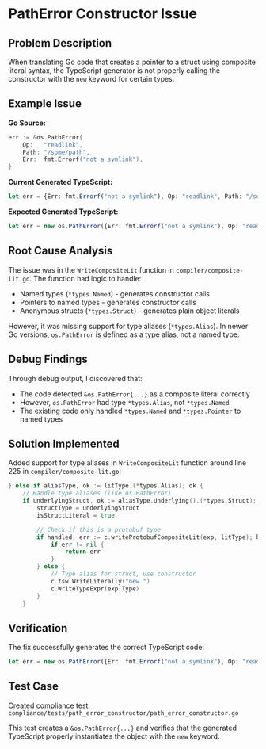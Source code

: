 # PathError Constructor Issue

## Problem Description

When translating Go code that creates a pointer to a struct using composite literal syntax, the TypeScript generator is not properly calling the constructor with the `new` keyword for certain types.

## Example Issue

**Go Source:**
```go
err := &os.PathError{
    Op:   "readlink", 
    Path: "/some/path",
    Err:  fmt.Errorf("not a symlink"),
}
```

**Current Generated TypeScript:**
```typescript
let err = {Err: fmt.Errorf("not a symlink"), Op: "readlink", Path: "/some/path"}
```

**Expected Generated TypeScript:**
```typescript
let err = new os.PathError({Err: fmt.Errorf("not a symlink"), Op: "readlink", Path: "/some/path"})
```

## Root Cause Analysis

The issue was in the `WriteCompositeLit` function in `compiler/composite-lit.go`. The function had logic to handle:
- Named types (`*types.Named`) - generates constructor calls
- Pointers to named types - generates constructor calls  
- Anonymous structs (`*types.Struct`) - generates plain object literals

However, it was missing support for type aliases (`*types.Alias`). In newer Go versions, `os.PathError` is defined as a type alias, not a named type.

## Debug Findings

Through debug output, I discovered that:
- The code detected `&os.PathError{...}` as a composite literal correctly
- However, `os.PathError` had type `*types.Alias`, not `*types.Named`
- The existing code only handled `*types.Named` and `*types.Pointer` to named types

## Solution Implemented

Added support for type aliases in `WriteCompositeLit` function around line 225 in `compiler/composite-lit.go`:

```go
} else if aliasType, ok := litType.(*types.Alias); ok {
    // Handle type aliases (like os.PathError)
    if underlyingStruct, ok := aliasType.Underlying().(*types.Struct); ok {
        structType = underlyingStruct
        isStructLiteral = true

        // Check if this is a protobuf type
        if handled, err := c.writeProtobufCompositeLit(exp, litType); handled {
            if err != nil {
                return err
            }
        } else {
            // Type alias for struct, use constructor
            c.tsw.WriteLiterally("new ")
            c.WriteTypeExpr(exp.Type)
        }
    }
```

## Verification

The fix successfully generates the correct TypeScript code:

```typescript
let err = new os.PathError({Err: fmt.Errorf("not a symlink"), Op: "readlink", Path: "/some/path"})
```

## Test Case

Created compliance test: `compliance/tests/path_error_constructor/path_error_constructor.go`

This test creates a `&os.PathError{...}` and verifies that the generated TypeScript properly instantiates the object with the `new` keyword. 